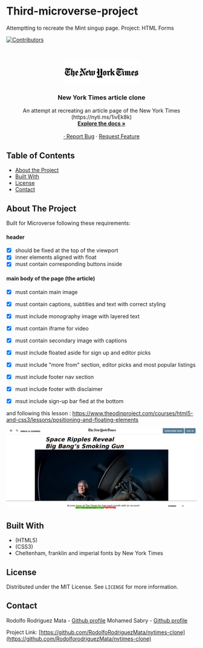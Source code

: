 # Third-microverse-project
Attemptting to recreate the Mint singup page.
Project: HTML Forms


<!-- PROJECT SHIELDS -->
<!--
*** I'm using markdown "reference style" links for readability.
*** Reference links are enclosed in brackets [ ] instead of parentheses ( ).
*** See the bottom of this document for the declaration of the reference variables
*** for contributors-url, forks-url, etc. This is an optional, concise syntax you may use.
*** https://www.markdownguide.org/basic-syntax/#reference-style-links
-->
[![Contributors][contributors-shield]][contributors-url]




<!-- PROJECT LOGO -->
<br />
<p align="center">
  <a href="https://github.com/RodolfoRodriguezMata/nytimes-clone">
    <img src="images/New-york-Times-Logo.jpg" alt="Logo" width="200">

  </a>

  <h3 align="center">New York Times article clone</h3>

  <p align="center">
    An attempt at recreating an article page of the New York Times 
    (https://nyti.ms/1ivEk8k)
    <br />
    <a href="https://github.com/RodolfoRodriguezMata/nytimes-clone"><strong>Explore the docs »</strong></a>
    <br />
    <br />
    <a href="https://raw.githack.com/RodolfoRodriguezMata/nytimes-clone/feature-branch/index.html

">View Demo</a>
    ·
    <a href="https://github.com/RodolfoRodriguezMata/nytimes-clone/issues">Report Bug</a>
    ·
    <a href="https://github.com/RodolfoRodriguezMata/nytimes-clone/issues">Request Feature</a>
  </p>
</p>



<!-- TABLE OF CONTENTS -->
## Table of Contents

* [About the Project](#about-the-project)
* [Built With](#built-with)
* [License](#license)
* [Contact](#contact)



<!-- ABOUT THE PROJECT -->
## About The Project

Built for Microverse following these requirements:
#### header
- [x] should be fixed at the top of the viewport
- [x] inner elements aligned with float
- [x] must contain corresponding buttons inside

#### main body of the page (the article)
- [x] must contain main image
- [x] must contain captions, subtitles and text with correct styling
- [x] must include monography image with layered text
- [x] must contain iframe for video
- [x] must contain secondary image with captions
- [x] must include floated aside for sign up and editor picks
- [x] must include "more from" section, editor picks and most popular listings
- [x] must include footer nav section
- [x] must include footer with disclaimer
- [x] msut include sign-up bar fied at the bottom


and following this lesson :
https://www.theodinproject.com/courses/html5-and-css3/lessons/positioning-and-floating-elements

[![Product Name Screen Shot][product-screenshot]](./images/snapshot.png)

## Built With
* (HTML5)
* (CSS3)
* Cheltenham, franklin and imperial fonts by New York Times



<!-- LICENSE -->
## License

Distributed under the MIT License. See `LICENSE` for more information.



<!-- CONTACT -->
## Contact

Rodolfo Rodriguez Mata - [Github profile](https://github.com/RodolfoRodriguezMata)
Mohamed Sabry - [Github profile](https://github.com/mohamedSabry0)

Project Link: [https://github.com/RodolfoRodriguezMata/nytimes-clone](https://github.com/RodolforodriguezMata/nytimes-clone)







<!-- MARKDOWN LINKS & IMAGES -->
<!-- https://www.markdownguide.org/basic-syntax/#reference-style-links -->
[contributors-shield]: https://img.shields.io/github/contributors/othneildrew/Best-README-Template.svg?style=flat-square
[contributors-url]: https://github.com/othneildrew/Best-README-Template/graphs/contributors
[forks-shield]: https://img.shields.io/github/forks/othneildrew/Best-README-Template.svg?style=flat-square
[forks-url]: https://github.com/othneildrew/Best-README-Template/network/members
[stars-shield]: https://img.shields.io/github/stars/othneildrew/Best-README-Template.svg?style=flat-square
[stars-url]: https://github.com/othneildrew/Best-README-Template/stargazers
[issues-shield]: https://img.shields.io/github/issues/othneildrew/Best-README-Template.svg?style=flat-square
[issues-url]: https://github.com/othneildrew/Best-README-Template/issues
[license-shield]: https://img.shields.io/github/license/othneildrew/Best-README-Template.svg?style=flat-square
[license-url]: https://github.com/othneildrew/Best-README-Template/blob/master/LICENSE.txt
[linkedin-shield]: https://img.shields.io/badge/-LinkedIn-black.svg?style=flat-square&logo=linkedin&colorB=555
[linkedin-url]: https://linkedin.com/in/othneildrew
[product-screenshot]: images/snapshot.png

